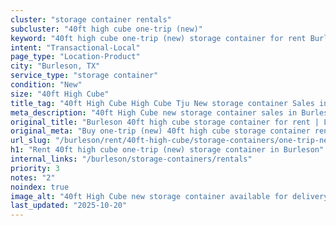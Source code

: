 ```yaml
---
cluster: "storage container rentals"
subcluster: "40ft high cube one-trip (new)"
keyword: "40ft high cube one-trip (new) storage container for rent Burleson, TX"
intent: "Transactional-Local"
page_type: "Location-Product"
city: "Burleson, TX"
service_type: "storage container"
condition: "New"
size: "40ft High Cube"
title_tag: "40ft High Cube High Cube Tju New storage container Sales in Burleson | LC Container"
meta_description: "40ft High Cube new storage container sales in Burleson. High cube containers with extra height. Fast delivery, competitive pricing. Serving storage containers area. Quote ID: RD3. Call (214) 524-4168 for your free quote today."
original_title: "Burleson 40ft high cube storage container for rent | LC"
original_meta: "Buy one-trip (new) 40ft high cube storage container rent with local delivery in Burleson, TX. LC Container — local Since 2003. Request a fast quote today."
url_slug: "/burleson/rent/40ft-high-cube/storage-containers/one-trip-new"
h1: "Rent 40ft high cube one-trip (new) storage container in Burleson"
internal_links: "/burleson/storage-containers/rentals"
priority: 3
notes: "2"
noindex: true
image_alt: "40ft High Cube new storage container available for delivery in Burleson"
last_updated: "2025-10-20"
---
```


<!-- TODO: Add unique city/inventory copy, images, and internal links here. -->
